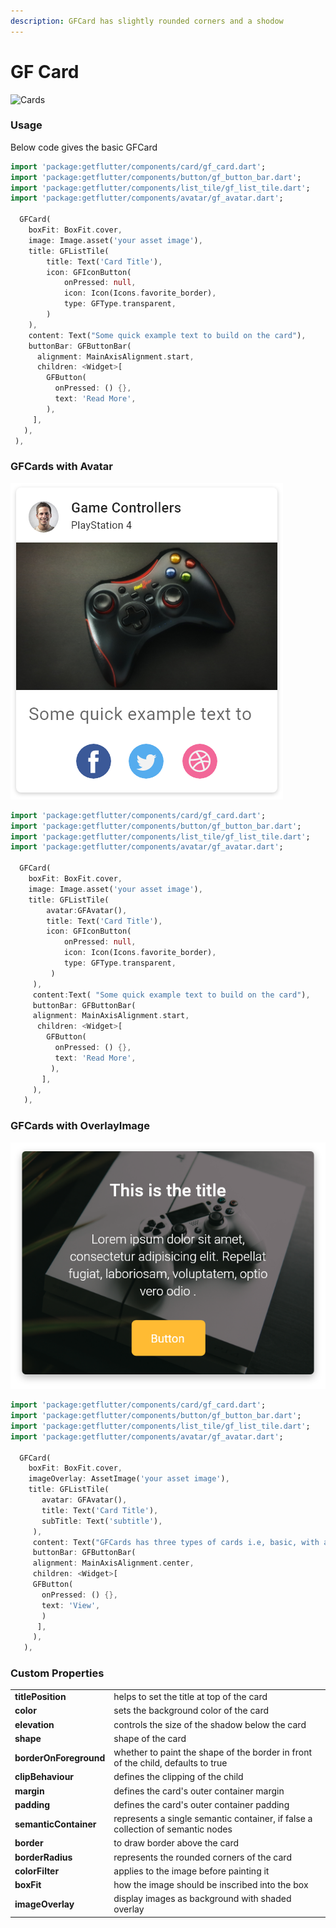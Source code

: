 ```yaml
---
description: GFCard has slightly rounded corners and a shodow
---
```


# GF Card

![Cards](https://ik.imagekit.io/ionicfirebaseapp/docs/tr:dpr-auto,tr:w-auto/Cards_-_with_avatar_2x_TP2qeapUr.png)



### Usage

Below code gives the basic GFCard

```dart
import 'package:getflutter/components/card/gf_card.dart';
import 'package:getflutter/components/button/gf_button_bar.dart';
import 'package:getflutter/components/list_tile/gf_list_tile.dart';
import 'package:getflutter/components/avatar/gf_avatar.dart';
  
  GFCard(
    boxFit: BoxFit.cover,
    image: Image.asset('your asset image'),
    title: GFListTile(
        title: Text('Card Title'),
        icon: GFIconButton(
            onPressed: null,
            icon: Icon(Icons.favorite_border),
            type: GFType.transparent,
        )
    ),
    content: Text("Some quick example text to build on the card"),
    buttonBar: GFButtonBar(
      alignment: MainAxisAlignment.start,
      children: <Widget>[
        GFButton(
          onPressed: () {},
          text: 'Read More',
        ),
     ],
   ),
 ),
```

### GFCards with Avatar

![](.gitbook/assets/cards-with-avatars-2x.png)

```dart
import 'package:getflutter/components/card/gf_card.dart';
import 'package:getflutter/components/button/gf_button_bar.dart';
import 'package:getflutter/components/list_tile/gf_list_tile.dart';
import 'package:getflutter/components/avatar/gf_avatar.dart';
  
  GFCard(
    boxFit: BoxFit.cover,
    image: Image.asset('your asset image'),
    title: GFListTile(
        avatar:GFAvatar(),
        title: Text('Card Title'),
        icon: GFIconButton(
            onPressed: null,
            icon: Icon(Icons.favorite_border),
            type: GFType.transparent,
         )
     ),
     content:Text( "Some quick example text to build on the card"),
     buttonBar: GFButtonBar(
     alignment: MainAxisAlignment.start,
      children: <Widget>[
        GFButton(
          onPressed: () {},
          text: 'Read More',
         ),
       ],
     ),
   ),
```

### GFCards with OverlayImage

![](.gitbook/assets/cards-with-image-overlays-2x.png)

```dart
import 'package:getflutter/components/card/gf_card.dart';
import 'package:getflutter/components/button/gf_button_bar.dart';
import 'package:getflutter/components/list_tile/gf_list_tile.dart';
import 'package:getflutter/components/avatar/gf_avatar.dart';
  
  GFCard(
    boxFit: BoxFit.cover,
    imageOverlay: AssetImage('your asset image'),
    title: GFListTile(
       avatar: GFAvatar(),
       title: Text('Card Title'),
       subTitle: Text('subtitle'),
     ),
     content: Text("GFCards has three types of cards i.e, basic, with avataras and with overlay image")
     buttonBar: GFButtonBar(
     alignment: MainAxisAlignment.center,
     children: <Widget>[
     GFButton(
       onPressed: () {},
       text: 'View',
       )
      ],
     ),
   ),
```

### Custom Properties

|  |  |
| :--- | :--- |
| **titlePosition** | helps to set the title at  top of the card |
| **color** | sets the background color of the card |
| **elevation** | controls the size of the shadow below the card |
| **shape** | shape of the card |
| **borderOnForeground** | whether to paint the shape of the border in front of the child, defaults to true |
| **clipBehaviour** | defines the clipping of the child |
| **margin** | defines the card's outer container margin |
| **padding** | defines the card's outer container padding |
| **semanticContainer** | represents a single semantic container, if false a collection of semantic nodes |
| **border** | to draw border above the card |
| **borderRadius** | represents the rounded corners of the card |
| **colorFilter** | applies to the image before painting it |
| **boxFit** | how the image should be inscribed into the box |
| **imageOverlay** | display images as background with shaded overlay |

